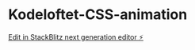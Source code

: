 # Kodeloftet-CSS-animation

[Edit in StackBlitz next generation editor ⚡️](https://stackblitz.com/~/github.com/AndyKodehode/Kodeloftet-CSS-animation)